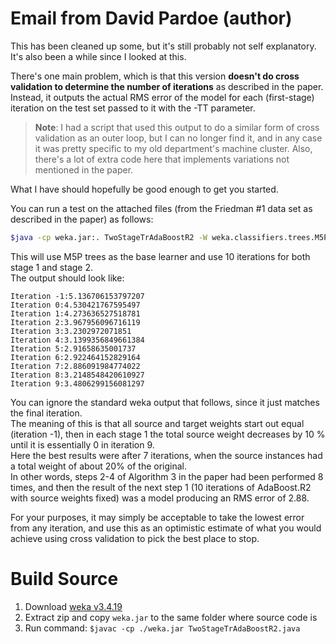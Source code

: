 # Email from David Pardoe (author)
This has been cleaned up some, but it's still probably not self explanatory.  
It's also been a while since I looked at this.

There's one main problem, which is that this version **doesn't do cross validation to determine the number of iterations** as described in the paper.
Instead, it outputs the actual RMS error of the model for each (first-stage) iteration on the test set passed to it with the -TT parameter.

> **Note**: I had a script that used this output to do a similar form of cross validation as an outer loop, but I can no longer find it, and in any case it was pretty specific to my old department's machine cluster.
Also, there's a lot of extra code here that implements variations not mentioned in the paper.

What I have should hopefully be good enough to get you started.

You can run a test on the attached files (from the Friedman #1 data set as described in the paper) as follows:
```bash
$java -cp weka.jar:. TwoStageTrAdaBoostR2 -W weka.classifiers.trees.M5P -M -R -Ratio -1  -S source.arff -t train.arff -T test.arff -TT test.arff -v -o -I 10 -II 10
```

This will use M5P trees as the base learner and use 10 iterations for both stage 1 and stage 2.  
The output should look like:

```
Iteration -1:5.136706153797207
Iteration 0:4.530421767595497
Iteration 1:4.273636527518781
Iteration 2:3.967956096716119
Iteration 3:3.2302972071851
Iteration 4:3.1399356849661384
Iteration 5:2.91658635001737
Iteration 6:2.922464152829164
Iteration 7:2.886091984774022
Iteration 8:3.2148548420610927
Iteration 9:3.4806299156081297
```

You can ignore the standard weka output that follows, since it just matches the final iteration.  
The meaning of this is that all source and target weights start out equal (iteration -1), then in each stage 1 the total source weight decreases by 10 % until it is essentially 0 in iteration 9.  
Here the best results were after 7 iterations, when the source instances had a total weight of about 20% of the original.  
In other words, steps 2-4 of Algorithm 3 in the paper had been performed 8 times, and then the result of the next step 1 (10 iterations of AdaBoost.R2 with source weights fixed) was a model producing an RMS error of 2.88.

For your purposes, it may simply be acceptable to take the lowest error from any iteration, and use this as an optimistic estimate of what you would achieve using cross validation to pick the best place to stop.

# Build Source
1. Download [weka v3.4.19](http://sourceforge.net/projects/weka/files/weka-3-4/3.4.19/weka-3-4-19.zip/download)
2. Extract zip and copy `weka.jar` to the same folder where source code is
3. Run command: `$javac -cp ./weka.jar TwoStageTrAdaBoostR2.java`
